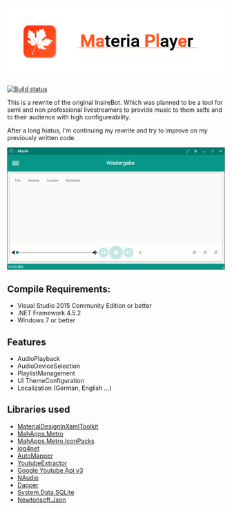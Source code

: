 ![logo](header.png)

[![Build status](https://ci.appveyor.com/api/projects/status/2bgiexw53ktd5lhp?svg=true)](https://ci.appveyor.com/project/Insire/insirebot-v2)

This is a rewrite of the original InsireBot. Which was planned to be a tool for semi and non professional livestreamers to provide music to them selfs and to their audience with high configureability.

After a long hiatus, I'm continuing my rewrite and try to improve on my previously written code.

![Mainwindow](MainWindow.gif)

## Compile Requirements:
 - Visual Studio 2015 Community Edition or better
 - .NET Framework 4.5.2
 - Windows 7 or better

## Features
- AudioPlayback
- AudioDeviceSelection
- PlaylistManagement
- UI ThemeConfiguration
- Localization (German, English ...)

## Libraries used
- [MaterialDesignInXamlToolkit](https://github.com/ButchersBoy/MaterialDesignInXamlToolkit)
- [MahApps.Metro](https://github.com/MahApps/MahApps.Metro)
- [MahApps.Metro.IconPacks](https://github.com/MahApps/MahApps.Metro.IconPacks)
- [log4net](https://github.com/apache/log4net)
- [AutoMapper](https://github.com/AutoMapper/AutoMapper)
- [YoutubeExtractor](https://github.com/flagbug/YoutubeExtractor)
- [Google Youtube Api v3](https://www.nuget.org/packages/Google.Apis.youtube.v3/)
- [NAudio](https://github.com/naudio/NAudio)
- [Dapper](https://github.com/StackExchange/dapper-dot-net)
- [System.Data.SQLite](https://system.data.sqlite.org/index.html/doc/trunk/www/index.wiki)
- [Newtonsoft.Json](https://github.com/JamesNK/Newtonsoft.Json)
